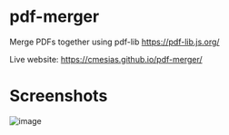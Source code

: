 # pdf-merger
 Merge PDFs together using pdf-lib https://pdf-lib.js.org/

 Live website: https://cmesias.github.io/pdf-merger/

# Screenshots
![image](https://github.com/user-attachments/assets/5de13353-0005-4b7d-a172-78dc6db70f60)
